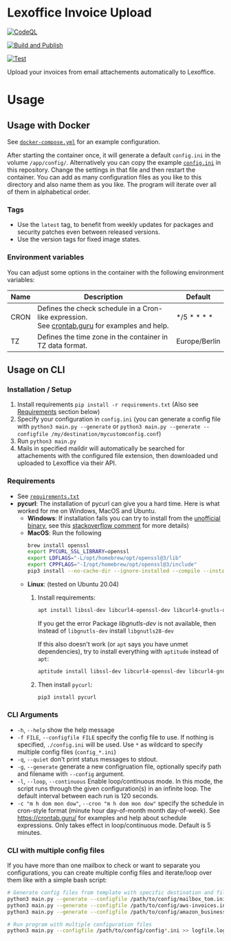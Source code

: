 # Lexoffice Invoice Upload

[![CodeQL](https://github.com/maki-it/lexoffice-invoice-upload/actions/workflows/github-code-scanning/codeql/badge.svg)](https://github.com/maki-it/lexoffice-invoice-upload/actions/workflows/github-code-scanning/codeql)

[![Build and Publish](https://github.com/maki-it/lexoffice-invoice-upload/actions/workflows/build.yaml/badge.svg)](https://github.com/maki-it/lexoffice-invoice-upload/actions/workflows/build.yaml)

[![Test](https://github.com/maki-it/lexoffice-invoice-upload/actions/workflows/test.yaml/badge.svg)](https://github.com/maki-it/lexoffice-invoice-upload/actions/workflows/test.yaml)

Upload your invoices from email attachements automatically to Lexoffice.

# Usage

## Usage with Docker

See [`docker-compose.yml`](docker-compose.yml) for an example configuration.

After starting the container once, it will generate a default `config.ini` in the volume `/app/config/`.
Alternatively you can copy the example [`config.ini`](config.ini) in this repository.
Change the settings in that file and then restart the container.
You can add as many configuration files as you like to this directory and also name them as you like. 
The program will iterate over all of them in alphabetical order.

### Tags

- Use the `latest` tag, to benefit from weekly updates for packages and security patches even between released versions.
- Use the version tags for fixed image states.

### Environment variables

You can adjust some options in the container with the following environment variables:

| Name | Description                                                                                                                | Default       |
|------|----------------------------------------------------------------------------------------------------------------------------|---------------|
| CRON | Defines the check schedule in a Cron-like expression.<br/>See [crontab.guru](https://crontab.guru/) for examples and help. | */5 * * * *   |
| TZ   | Defines the time zone in the container in TZ data format.                                                                  | Europe/Berlin |

## Usage on CLI

### Installation / Setup

1. Install requirements `pip install -r requirements.txt` (Also see [Requirements](#requirements) section below)
2. Specify your configuration in `config.ini` (you can generate a config file with `python3 main.py --generate`
   or `python3 main.py --generate --configfile /my/destination/mycustomconfig.conf`)
3. Run `python3 main.py`
4. Mails in specified maildir will automatically be searched for attachements with the configured file extension, then
   downloaded und uploaded to Lexoffice via their API.

### Requirements

- See [`requirements.txt`](requirements.txt)
- **pycurl**: The installation of pycurl can give you a hard time. Here is what worked for me on Windows, MacOS and Ubuntu.
    - **Windows**: If installation fails you can try to install from
      the [unofficial binary](https://www.lfd.uci.edu/~gohlke/pythonlibs/#pycurl), see
      this  [stackoverflow comment](https://stackoverflow.com/a/53598619/6679493) for more details)
    - **MacOS**: Run the following
        ```bash
        brew install openssl
        export PYCURL_SSL_LIBRARY=openssl
        export LDFLAGS="-L/opt/homebrew/opt/openssl@3/lib"
        export CPPFLAGS="-I/opt/homebrew/opt/openssl@3/include"
        pip3 install --no-cache-dir --ignore-installed --compile --install-option="--with-openssl" pycurl
        ```
    - **Linux**:  (tested on Ubuntu 20.04)
        1. Install requirements:
            ```bash
            apt install libssl-dev libcurl4-openssl-dev libcurl4-gnutls-dev libgnutls-dev python3-dev
            ```
           If you get the error Package *libgnutls-dev* is not available, then instead of `libgnutls-dev`
           install `libgnutls28-dev`

           If this also doesn't work (or `apt` says you have unmet dependencies), try to install everything
           with `aptitude` instead of `apt`:
            ```bash
            aptitude install libssl-dev libcurl4-openssl-dev libcurl4-gnutls-dev python3-dev
            ```

        2. Then install `pycurl`:
            ```bash
            pip3 install pycurl
            ```

### CLI Arguments

- `-h`, `--help` show the help message
- `-f FILE`, `--configfile FILE` specify the config file to use. If nothing is specified, `./config.ini` will be used.
  Use `*` as wildcard to specify multiple config files (`config_*.ini`)
- `-q`, `--quiet` don't print status messages to stdout.
- `-g`, `--generate` generate a new configruation file, optionally specify path and filename with `--config` argument.
- `-l`, `--loop`, `--continuous` Enable loop/continuous mode. In this mode, the script runs through the given
  configuration(s) in an infinite loop. The default interval between each run is 120 seconds.
- `-c "m h dom mon dow"`, `--cron "m h dom mon dow"` specify the schedule in cron-style format (minute hour day-of-month
  month day-of-week). See https://crontab.guru/ for examples and help about schedule expressions. Only takes effect in
  loop/continuous mode. Default is 5 minutes.

### CLI with multiple config files

If you have more than one mailbox to check or want to separate you configurations, you can create multiple config files
and iterate/loop over them like with a simple bash script:

```bash
# Generate config files from template with specific destination and file name
python3 main.py --generate --configfile /path/to/config/mailbox_tom.ini
python3 main.py --generate --configfile /path/to/config/aws-invoices.ini
python3 main.py --generate --configfile /path/to/config/amazon_business.ini

# Run program with multiple configuration files
python3 main.py --configfile /path/to/config/config*.ini >> logfile.log
```
